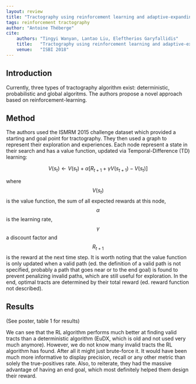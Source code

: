 ```yaml
---
layout: review
title: "Tractography using reinforcement learning and adaptive-expanding graphs"
tags: reinforcement tractography
author: "Antoine Théberge"
cite:
    authors: "Tingyi Wanyan, Lantao Liu, Eleftherios Garyfallidis"
    title:   "Tractography using reinforcement learning and adaptive-expanding graphs"
    venue:   "ISBI 2018"
---
```


## Introduction

Currently, three types of tractography algorithm exist: deterministic, probabilistic and global algoritms. The authors propose a novel approach based on reinforcement-learning.

## Method

The authors used the ISMRM 2015 challenge dataset which provided a starting and goal point for tractography. They then used a graph to represent their exploration and experiences. Each node represent a state in their search and has a value function, updated via Temporal-Difference (TD) learning:

$$ V(s_t) \leftarrow V(s_t) + \alpha[R_{t+1} + \gamma V(s_{t+1}) - V(s_t)] $$

where $$V(s_t)$$ is the value function, the sum of all expected rewards at this node, $$\alpha$$ is the learning rate, $$\gamma$$ a discount factor and $$R_{t+1}$$ is the reward at the next time step. It is worth noting that the value function is only updated when a valid path (ed. the definition of a valid path is not specified, probably a path that goes near or to the end goal) is found to prevent penalizing invalid paths, which are still useful for exploration. In the end, optimal tracts are determined by their total reward (ed. reward function not described).

## Results

(See poster, table 1 for results)

We can see that the RL algorithm performs much better at finding valid tracts than a deterministic algorithm (EuDX, which is old and not used very much anymore).  However, we do not know many invalid tracts the RL algorithm has found. After all it might just brute-force it. It would have been much more informative to display precision, recall or any other metric than solely the true-positives rate. Also, to reiterate, they had the massive advantage of having an end goal, which most definitely helped them design their reward.


